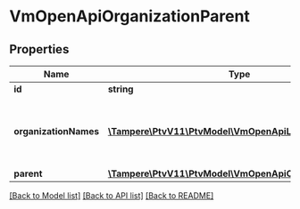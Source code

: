 # VmOpenApiOrganizationParent

## Properties
Name | Type | Description | Notes
------------ | ------------- | ------------- | -------------
**id** | **string** | Entity identifier. | [optional] 
**organizationNames** | [**\Tampere\PtvV11\PtvModel\VmOpenApiLocalizedListItem[]**](VmOpenApiLocalizedListItem.md) | List of organization names. Possible type values are: Name, AlternativeName. | [optional] 
**parent** | [**\Tampere\PtvV11\PtvModel\VmOpenApiOrganizationParent**](VmOpenApiOrganizationParent.md) |  | [optional] 

[[Back to Model list]](../../README.md#documentation-for-models) [[Back to API list]](../../README.md#documentation-for-api-endpoints) [[Back to README]](../../README.md)

